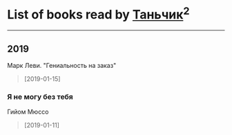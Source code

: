 # List of books read by [Таньчик](https://www.facebook.com/profile.php?id=2096581563762610)<sup>2</sup>
---

## 2019

Марк Леви. "Гениальность на заказ"
> [2019-01-15] 


### Я не могу без тебя
Гийом Мюссо
> [2019-01-11] 



